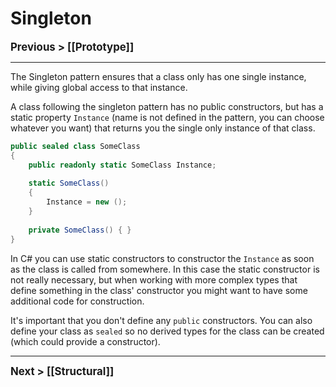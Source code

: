 # Singleton
**<big>Previous > [[Prototype]]</big>**

---

The Singleton pattern ensures that a class only has one single instance, while giving global access to that instance. 

A class following the singleton pattern has no public constructors, but has a static property `Instance` (name is not defined in the pattern, you can choose whatever you want) that returns you the single only instance of that class.

```csharp
public sealed class SomeClass	
{
	public readonly static SomeClass Instance;
	
	static SomeClass()
	{
		Instance = new ();
	}
	
	private SomeClass() { }
}
```

In C# you can use static constructors to constructor the `Instance` as soon as the class is called from somewhere. In this case the static constructor is not really necessary, but when working with more complex types that define something in the class' constructor you might want to have some additional code for construction.	 

It's important that you don't define any `public` constructors. You can also define your class as `sealed` so no derived types for the class can be created (which could provide a constructor).

---

**<big>Next > [[Structural]]</big>**